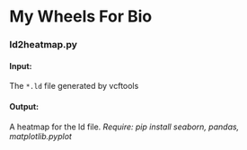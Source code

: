# My Wheels For Bio

### ld2heatmap.py
#### Input: 
The `*.ld` file generated by vcftools
#### Output: 
A heatmap for the ld file.
*Require: pip install seaborn, pandas, matplotlib.pyplot*
